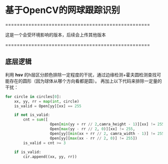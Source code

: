<!--
 * @Description: 基于OpenCV的网球跟踪识别
 * @Author: shadow221213
 * @Date: 2023-06-11 22:03:52
 * @LastEditTime: 2023-06-14 15:57:01
-->
# 基于OpenCV的网球跟踪识别
==================================================

这是一个会受环境影响的版本，后续会上传其他版本

==================================================

## 底层逻辑

利用 **hsv** 的h层区分颜色排除一定程度的干扰，通过边缘检测+霍夫圆检测查找可能存在的圆形（因为球体从哪个方向看都是圆）。
再加上以下代码来排除一定量的干扰：

``` python
for circle in circles[0]:
    xx, yy, rr = map(int, circle)
    is_valid = Open[yy][xx] == 255

    if not is_valid:
        cnt = sum([
                    Open[min(yy + rr // 2,camra_height - 1)][xx] != 255,
                    Open[max(yy - rr // 2, 0)][xx] != 255,
                    Open[yy][min(xx + rr // 2, camra_width - 1)] != 255,
                    Open[yy][max(xx - rr // 2, 0)] != 255])
        is_valid = cnt >= 3
        
    if is_valid:
        cir.append((xx, yy, rr))
```